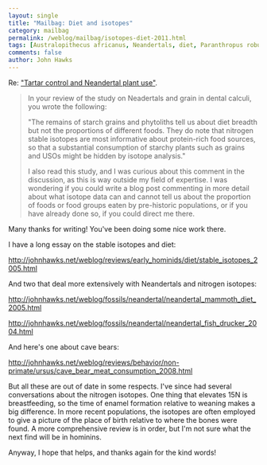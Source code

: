 ```yaml
---
layout: single 
title: "Mailbag: Diet and isotopes" 
category: mailbag
permalink: /weblog/mailbag/isotopes-diet-2011.html
tags: [Australopithecus africanus, Neandertals, diet, Paranthropus robustus, non-primate] 
comments: false 
author: John Hawks 
---
```


Re: <a href="http://johnhawks.net/weblog/reviews/neandertals/diet/calculus-henry-2011-plants.html">"Tartar control and Neandertal plant use"</a>. 

<blockquote>In your review of the study on Neadertals and grain in dental calculi, you wrote the following:
 
"The remains of starch grains and phytoliths tell us about diet breadth but not the proportions of different foods. They do note that nitrogen stable isotopes are most informative about protein-rich food sources, so that a substantial consumption of starchy plants such as grains and USOs might be hidden by isotope analysis."
 
I also read this study, and I was curious about this comment in the discussion, as this is way outside my field of expertise.  I was wondering if you could write a blog post commenting in more detail about what isotope data can and cannot tell us about the proportion of foods or food groups eaten by pre-historic populations, or if you have already done so, if you could direct me there. </blockquote>


Many thanks for writing! You've been doing some nice work there. 

I have a long essay on the stable isotopes and diet: 

http://johnhawks.net/weblog/reviews/early_hominids/diet/stable_isotopes_2005.html


And two that deal more extensively with Neandertals and nitrogen isotopes: 

http://johnhawks.net/weblog/fossils/neandertal/neandertal_mammoth_diet_2005.html

http://johnhawks.net/weblog/fossils/neandertal/neandertal_fish_drucker_2004.html


And here's one about cave bears: 

http://johnhawks.net/weblog/reviews/behavior/non-primate/ursus/cave_bear_meat_consumption_2008.html


But all these are out of date in some respects. I've since had several conversations about the nitrogen isotopes. One thing that elevates 15N is breastfeeding, so the time of enamel formation relative to weaning makes a big difference. In more recent populations, the isotopes are often employed to give a picture of the place of birth relative to where the bones were found. A more comprehensive review is in order, but I'm not sure what the next find will be in hominins. 

Anyway, I hope that helps, and thanks again for the kind words!

